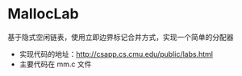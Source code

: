 # MallocLab
基于隐式空闲链表，使用立即边界标记合并方式，实现一个简单的分配器

- 实现代码的地址：http://csapp.cs.cmu.edu/public/labs.html
- 主要代码在 mm.c 文件
